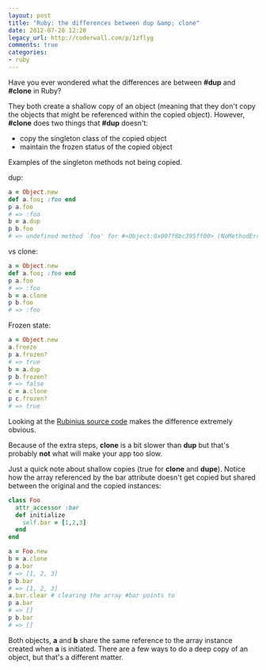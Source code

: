 ```yaml
---
layout: post
title: "Ruby: the differences between dup &amp; clone"
date: 2012-07-28 12:20
legacy_url: http://coderwall.com/p/1zflyg
comments: true
categories: 
- ruby
---
```


Have you ever wondered what the differences are between **#dup** and **#clone** in Ruby?

They both create a shallow copy of an object (meaning that they don't copy the objects that might be referenced within the copied object). However, **#clone** does two things that **#dup** doesn't:

* copy the singleton class of the copied object
* maintain the frozen status of the copied object

Examples of the singleton methods not being copied.

dup:

```ruby
a = Object.new
def a.foo; :foo end
p a.foo
# => :foo
b = a.dup
p b.foo
# => undefined method `foo' for #<Object:0x007f8bc395ff00> (NoMethodError)
```

vs clone:

```ruby
a = Object.new
def a.foo; :foo end
p a.foo
# => :foo
b = a.clone
p b.foo
# => :foo
```

Frozen state:

```ruby
a = Object.new
a.freeze
p a.frozen?
# => true
b = a.dup
p b.frozen?
# => false
c = a.clone
p c.frozen?
# => true
```

Looking at the [Rubinius source code](https://github.com/rubinius/rubinius/blob/master/kernel/alpha.rb#L230) makes the difference extremely obvious.

Because of the extra steps, **clone** is a bit slower than **dup** but that's probably **not** what will make your app too slow.

Just a quick note about shallow copies (true for **clone** and **dupe**). Notice how the array referenced by the bar attribute doesn't get copied but shared between the original and the copied instances:

```ruby
class Foo
  attr_accessor :bar
  def initialize
    self.bar = [1,2,3]
  end
end

a = Foo.new
b = a.clone
p a.bar
# => [1, 2, 3]
p b.bar
# => [1, 2, 3]
a.bar.clear # clearing the array #bar points to
p a.bar
# => []
p b.bar
# => []
```

Both objects, **a** and **b** share the same reference to the array instance created when **a** is initiated. There are a few ways to do a deep copy of an object, but that's a different matter.


